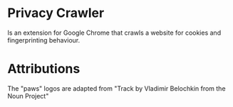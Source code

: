 # Privacy Crawler

Is an extension for Google Chrome that crawls a website for cookies and fingerprinting behaviour.

# Attributions

The "paws" logos are adapted from "Track by Vladimir Belochkin from the Noun Project"
